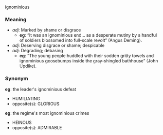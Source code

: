 ignominious
### Meaning
+ _adj_: Marked by shame or disgrace
    + __eg__: “It was an ignominious end... as a desperate mutiny by a handful of soldiers blossomed into full-scale revolt” (Angus Deming).
+ _adj_: Deserving disgrace or shame; despicable
+ _adj_: Degrading; debasing
    + __eg__: “The young people huddled with their sodden gritty towels and ignominious goosebumps inside the gray-shingled bathhouse” (John Updike).

### Synonym

__eg__: the leader's ignominious defeat

+ HUMILIATING
+ opposite(s): GLORIOUS

__eg__: the regime's most ignominious crimes

+ HEINOUS
+ opposite(s): ADMIRABLE


